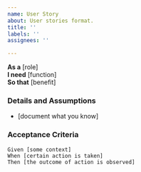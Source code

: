 ```yaml
---
name: User Story
about: User stories format.
title: ''
labels: ''
assignees: ''

---
```


**As a** [role]  
**I need** [function]  
**So that** [benefit]  
      
### Details and Assumptions
* [document what you know]
  
### Acceptance Criteria
```gherkin 
Given [some context]
When [certain action is taken]
Then [the outcome of action is observed]
